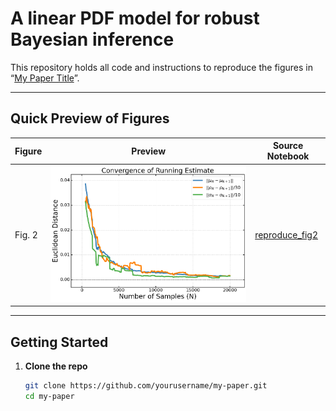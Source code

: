 # A linear PDF model for robust Bayesian inference

This repository holds all code and instructions to reproduce the figures in “[My Paper Title](link-to-published-paper)”.

---

## Quick Preview of Figures

| Figure | Preview                              | Source Notebook                                 |
|--------|--------------------------------------|-------------------------------------------------|
| Fig. 2  | ![Fig1](figures/figure2.png)         | [reproduce_fig2](Notebooks/sampled_mean_and_variance.ipynb) |


---

## Getting Started

1. **Clone the repo**  
   ```bash
   git clone https://github.com/yourusername/my-paper.git
   cd my-paper





